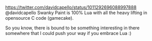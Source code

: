 https://twitter.com/davidcapello/status/1011292696088997888 @davidcapello Swanky Paint is 100% Lua with all the heavy lifting in opensource C code (gamecake).

So you know, there is bound to be something interesting in there somewhere that I could push your way if you embrace Lua :)